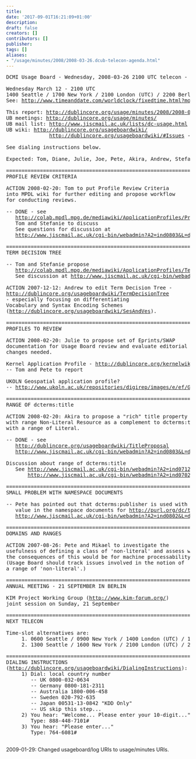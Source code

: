 ```yaml
---
title: 
date: '2017-09-01T16:21:09+01:00'
description: 
draft: false
creators: []
contributors: []
publisher: 
tags: []
aliases:
- "/usage/minutes/2008/2008-03-26.dcub-telecon-agenda.html"
---
```


<pre>
DCMI Usage Board - Wednesday, 2008-03-26 2100 UTC telecon - agenda

Wednesday March 12 - 2100 UTC
1400 Seattle / 1700 New York / 2100 London (UTC) / 2200 Berlin / 0600 Tokyo+ / 0800 Sydney+
See: <a href="http://www.timeanddate.com/worldclock/fixedtime.html?month=03&amp;day=26&amp;year=2008&amp;hour=21&amp;min=00&amp;sec=0&amp;p1=0">http://www.timeanddate.com/worldclock/fixedtime.html?month=03&amp;day=26&amp;year=2008&amp;hour=21&amp;min=00&amp;sec=0&amp;p1=0</a>

This report: <a href="http://dublincore.org/usage/minutes/2008/2008-03-26.dcub-telecon-agenda.html">http://dublincore.org/usage/minutes/2008/2008-03-26.dcub-telecon-agenda.html</a>
UB meetings: <a href="http://dublincore.org/usage/minutes/">http://dublincore.org/usage/minutes/</a>
UB mail list: <a href="http://www.jiscmail.ac.uk/lists/dc-usage.html">http://www.jiscmail.ac.uk/lists/dc-usage.html</a>
UB wiki: <a href="http://dublincore.org/usageboardwiki/">http://dublincore.org/usageboardwiki/</a>
              <a href="http://dublincore.org/usageboardwiki/#Issues">http://dublincore.org/usageboardwiki/#Issues</a> - where long-term issues are tracked

See dialing instructions below.

Expected: Tom, Diane, Julie, Joe, Pete, Akira, Andrew, Stefanie

======================================================================
PROFILE REVIEW CRITERIA

ACTION 2008-02-20: Tom to put Profile Review Criteria
into MPDL wiki for further editing and propose workflow
for conducting reviews.

-- DONE - see
   <a href="http://colab.mpdl.mpg.de/mediawiki/ApplicationProfiles/ProfileReviewCriteriaDe">http://colab.mpdl.mpg.de/mediawiki/ApplicationProfiles/ProfileReviewCriteriaDe</a>
   Tom and Stefanie to discuss
   See questions for discussion at
   <a href="http://www.jiscmail.ac.uk/cgi-bin/webadmin?A2=ind0803&amp;L=dc-usage&amp;P=2164">http://www.jiscmail.ac.uk/cgi-bin/webadmin?A2=ind0803&amp;L=dc-usage&amp;P=2164</a>

======================================================================
TERM DECISION TREE

-- Tom and Stefanie propose
   <a href="http://colab.mpdl.mpg.de/mediawiki/ApplicationProfiles/TermDecisionTree">http://colab.mpdl.mpg.de/mediawiki/ApplicationProfiles/TermDecisionTree</a>
   See discussion at <a href="http://www.jiscmail.ac.uk/cgi-bin/webadmin?A2=ind0803&amp;L=dc-usage&amp;P=1296">http://www.jiscmail.ac.uk/cgi-bin/webadmin?A2=ind0803&amp;L=dc-usage&amp;P=1296</a>

ACTION 2007-12-12: Andrew to edit Term Decision Tree -
<a href="http://dublincore.org/usageboardwiki/TermDecisionTree">http://dublincore.org/usageboardwiki/TermDecisionTree</a>
- especially focusing on differentiating
Vocabulary and Syntax Encoding Schemes
(<a href="http://dublincore.org/usageboardwiki/SesAndVes">http://dublincore.org/usageboardwiki/SesAndVes</a>).

======================================================================
PROFILES TO REVIEW

ACTION 2008-02-20: Julie to propose set of Eprints/SWAP
documentation for Usage Board review and evaluate editorial
changes needed.

Kernel Application Profile - <a href="http://dublincore.org/kernelwiki">http://dublincore.org/kernelwiki</a>
-- Tom and Pete to report

UKOLN Geospatial application profile?
-- <a href="http://www.ukoln.ac.uk/repositories/digirep/images/e/ef/Geospatial_Application_Profile.doc">http://www.ukoln.ac.uk/repositories/digirep/images/e/ef/Geospatial_Application_Profile.doc</a>

======================================================================
RANGE OF dcterms:title

ACTION 2008-02-20: Akira to propose a "rich" title property
with range Non-Literal Resource as a complement to dcterms:title
with a range of Literal.

-- DONE - see
   <a href="http://dublincore.org/usageboardwiki/TitleProposal">http://dublincore.org/usageboardwiki/TitleProposal</a>
   <a href="http://www.jiscmail.ac.uk/cgi-bin/webadmin?A2=ind0803&amp;L=dc-usage&amp;P=2058">http://www.jiscmail.ac.uk/cgi-bin/webadmin?A2=ind0803&amp;L=dc-usage&amp;P=2058</a> - Pete's comments

Discussion about range of dcterms:title
   See <a href="http://www.jiscmail.ac.uk/cgi-bin/webadmin?A2=ind0712&amp;L=dc-architecture&amp;P=3679">http://www.jiscmail.ac.uk/cgi-bin/webadmin?A2=ind0712&amp;L=dc-architecture&amp;P=3679</a>
       <a href="http://www.jiscmail.ac.uk/cgi-bin/webadmin?A2=ind0702&amp;L=DC-ARCHITECTURE&amp;P=R4809">http://www.jiscmail.ac.uk/cgi-bin/webadmin?A2=ind0702&amp;L=DC-ARCHITECTURE&amp;P=R4809</a>

======================================================================
SMALL PROBLEM WITH NAMESPACE DOCUMENTS

-- Pete has pointed out that dcterms:publisher is used with a literal
   value in the namespace documents for <a href="http://purl.org/dc/terms/">http://purl.org/dc/terms/</a>, etc
   <a href="http://www.jiscmail.ac.uk/cgi-bin/webadmin?A2=ind0802&amp;L=dc-usage&amp;P=2654">http://www.jiscmail.ac.uk/cgi-bin/webadmin?A2=ind0802&amp;L=dc-usage&amp;P=2654</a>

======================================================================
DOMAINS AND RANGES

ACTION 2007-08-26: Pete and Mikael to investigate the
usefulness of defining a class of 'non-literal' and assess what
the consequences of this would be for machine processability.
(Usage Board should track issues involved in the notion of
a range of 'non-literal'.)

======================================================================
ANNUAL MEETING - 21 SEPTEMBER IN BERLIN

KIM Project Working Group (<a href="http://www.kim-forum.org/">http://www.kim-forum.org/</a>)
joint session on Sunday, 21 September

======================================================================
NEXT TELECON 

Time-slot alternatives are:
     1. 0600 Seattle / 0900 New York / 1400 London (UTC) / 1500 Berlin / 2300 Tokyo / 0100 Sydney
     2. 1300 Seattle / 1600 New York / 2100 London (UTC) / 2200 Berlin / 0600 Tokyo+ / 0800 Sydney+

======================================================================
DIALING INSTRUCTIONS 
(<a href="http://dublincore.org/usageboardwiki/DialingInstructions">http://dublincore.org/usageboardwiki/DialingInstructions</a>):
     1) Dial: local country number
        -- UK 0800-032-0634
        -- Germany 0800-181-2311
        -- Australia 1800-006-458
        -- Sweden 020-792-635
        -- Japan 00531-13-0842 "KDD Only"
        -- US skip this step...
     2) You hear: "Welcome... Please enter your 10-digit..."
        Type: 888-448-7101#
     3) You hear: "Please enter..."
        Type: 764-6081#

</pre>2009-01-29: Changed usageboard/log URIs to usage/minutes URIs.
